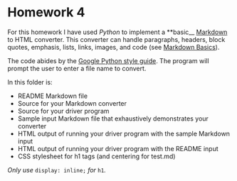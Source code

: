 # Homework 4  

For this homework I have used *Python* to implement a **basic__ [Markdown](http://daringfireball.net/projects/markdown/) to HTML converter. This converter can handle paragraphs, headers, block quotes, emphasis, lists, links, images, and code (see [Markdown Basics](http://daringfireball.net/projects/markdown/basics)).  

The code abides by the [Google Python style guide](https://google-styleguide.googlecode.com/svn/trunk/pyguide.html). The program will prompt the user to enter a file name to convert.  

In this folder is:  

+ README Markdown file
+ Source for your Markdown converter
+ Source for your driver program
+ Sample input Markdown file that exhaustively demonstrates your converter
+ HTML output of running your driver program with the sample Markdown input
+ HTML output of running your driver program with the README input
+ CSS stylesheet for h1 tags (and centering for test.md)  

*Only use* `display: inline;` *for* `h1`*.*